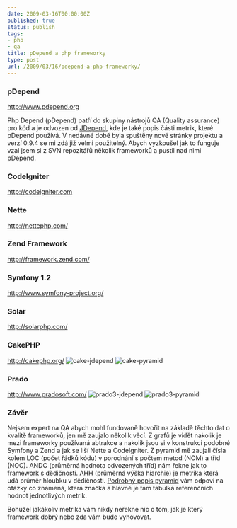 ```yaml
---
date: 2009-03-16T00:00:00Z
published: true
status: publish
tags:
- php
- qa
title: pDepend a php frameworky
type: post
url: /2009/03/16/pdepend-a-php-frameworky/
---
```


<h3>pDepend</h3>
<a href="http://www.pdepend.org">http://www.pdepend.org</a>

Php Depend (pDepend) patří do skupiny nástrojů QA (Quality assurance) pro kód a je odvozen od <a href="http://clarkware.com/software/JDepend.html">JDepend</a>, kde je také popis části metrik, které pDepend používá. V nedávné době byla spuštěny nové stránky projektu a verzí 0.9.4 se mi zdá již velmi použitelný. Abych vyzkoušel jak to funguje vzal jsem si z SVN repozitářů několik frameworků a pustil nad nimi pDepend.
<h3>CodeIgniter</h3>
<a href="http://codeigniter.com">http://codeigniter.com</a>

<img src="http://blog.prskavec.net/wp-content/uploads/2009/03/ci171-jdepend.png" alt="" />

<img src="http://blog.prskavec.net/wp-content/uploads/2009/03/ci171-pyramid.png" alt="" />
<h3>Nette</h3>
<a href="http://nettephp.com/">http://nettephp.com/</a>

<img style="max-width: 800px;" src="http://blog.prskavec.net/wp-content/uploads/2009/03/nette-jdepend.png" alt="" />

<img style="max-width: 800px;" src="http://blog.prskavec.net/wp-content/uploads/2009/03/nette-pyramid.png" alt="" />
<h3>Zend Framework</h3>
<a href="http://framework.zend.com/">http://framework.zend.com/</a>

<img src="http://blog.prskavec.net/wp-content/uploads/2009/03/zend-jdepend.png" alt="" />

<img src="http://blog.prskavec.net/wp-content/uploads/2009/03/zend-pyramid.png" alt="" />
<h3>Symfony 1.2</h3>
<a href="http://www.symfony-project.org/">http://www.symfony-project.org/</a>

<img src="http://blog.prskavec.net/wp-content/uploads/2009/03/sf12-jdepend.png" alt="" />

<img src="http://blog.prskavec.net/wp-content/uploads/2009/03/sf12-pyramid.png" alt="" />
<h3>Solar</h3>
<a href="http://solarphp.com/">http://solarphp.com/</a>

<img src="http://blog.prskavec.net/wp-content/uploads/2009/03/solar-jdepend.png" alt="" />
<img src="http://blog.prskavec.net/wp-content/uploads/2009/03/solar-pyramid.png" alt="" />

<h3>CakePHP</h3> <a href="http://cakephp.org/">http://cakephp.org/</a>

<img src="http://blog.prskavec.net/wp-content/uploads/2009/03/cake-jdepend.png" alt="cake-jdepend" title="cake-jdepend"  />
<img src="http://blog.prskavec.net/wp-content/uploads/2009/03/cake-pyramid.png" alt="cake-pyramid" title="cake-pyramid"  />


<h3>Prado</h3> <a href="http://www.pradosoft.com/">http://www.pradosoft.com/</a>

<img src="http://blog.prskavec.net/wp-content/uploads/2009/03/prado3-jdepend.png" alt="prado3-jdepend" title="prado3-jdepend"  />
<img src="http://blog.prskavec.net/wp-content/uploads/2009/03/prado3-pyramid.png" alt="prado3-pyramid" title="prado3-pyramid"  />

<h3>Závěr</h3>
Nejsem expert na QA abych mohl fundovaně hovořit na základě těchto dat o kvalitě frameworků, jen mě zaujalo několik věcí. Z grafů je vidět nakolik je mezi frameworky používaná abtrakce a nakolik jsou si v konstrukci podobné Symfony a Zend a jak se liší Nette a CodeIgniter.
Z pyramid mě zaujali čísla kolem LOC (počet řádků kódu) v porodnání s počtem metod (NOM) a tříd (NOC). ANDC (průměrná hodnota odvozených tříd) nám řekne jak to framework s dědičností. AHH (průměrná výška hiarchie) je metrika která udá průměr hloubku v dědičnosti.
<a href="http://www.manuel-pichler.de/archives/31-Using-the-Overview-Pyramid.html">Podrobný popis pyramid</a> vám odpoví na otázky co znamená, která značka a hlavně je tam tabulka referenčních hodnot jednotlivých metrik.

Bohužel jakákoliv metrika vám nikdy neřekne nic o tom, jak je který framework dobrý nebo zda vám bude vyhovovat.
<div class="zemanta-pixie"><img class="zemanta-pixie-img" src="http://img.zemanta.com/pixy.gif?x-id=0edc62c8-1f17-4faa-a8c9-fa5ade65fd27" alt="" /></div>
